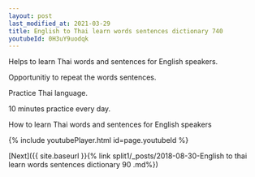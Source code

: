 ```yaml
---
layout: post
last_modified_at: 2021-03-29
title: English to Thai learn words sentences dictionary 740 
youtubeId: 0H3uY9uodqk
---
```

 
 
Helps to learn Thai words and sentences for English speakers.

Opportunitiy to repeat the words sentences. 

Practice Thai language. 
 
10 minutes practice every day. 
 
How to learn Thai words and sentences for English speakers 
 
{% include youtubePlayer.html id=page.youtubeId %}
 
 
[Next]({{ site.baseurl }}{% link  split1/_posts/2018-08-30-English to thai learn words sentences dictionary 90 .md%})
 
